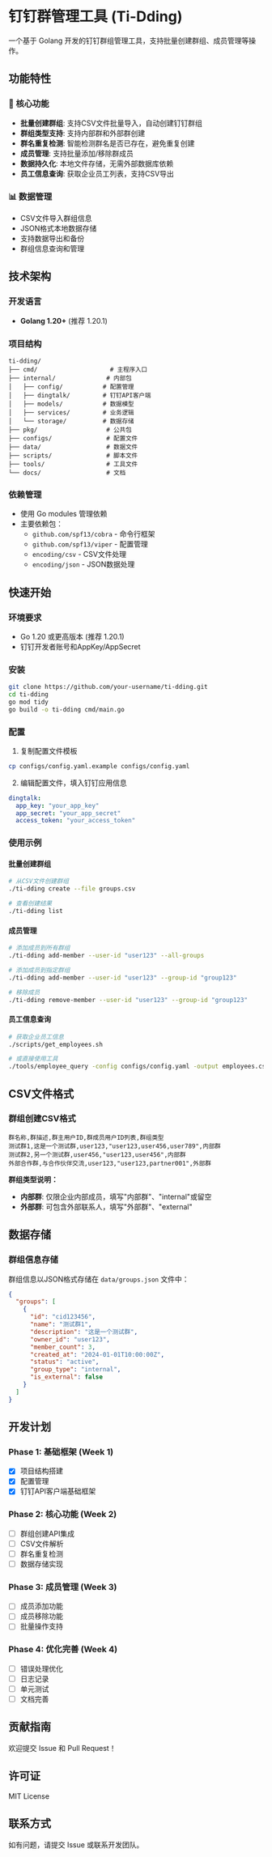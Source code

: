 # 钉钉群管理工具 (Ti-Dding)

一个基于 Golang 开发的钉钉群组管理工具，支持批量创建群组、成员管理等操作。

## 功能特性

### 🚀 核心功能
- **批量创建群组**: 支持CSV文件批量导入，自动创建钉钉群组
- **群组类型支持**: 支持内部群和外部群创建
- **群名重复检测**: 智能检测群名是否已存在，避免重复创建
- **成员管理**: 支持批量添加/移除群成员
- **数据持久化**: 本地文件存储，无需外部数据库依赖
- **员工信息查询**: 获取企业员工列表，支持CSV导出

### 📊 数据管理
- CSV文件导入群组信息
- JSON格式本地数据存储
- 支持数据导出和备份
- 群组信息查询和管理

## 技术架构

### 开发语言
- **Golang 1.20+** (推荐 1.20.1)

### 项目结构
```
ti-dding/
├── cmd/                    # 主程序入口
├── internal/              # 内部包
│   ├── config/           # 配置管理
│   ├── dingtalk/         # 钉钉API客户端
│   ├── models/           # 数据模型
│   ├── services/         # 业务逻辑
│   └── storage/          # 数据存储
├── pkg/                   # 公共包
├── configs/               # 配置文件
├── data/                  # 数据文件
├── scripts/               # 脚本文件
├── tools/                 # 工具文件
└── docs/                  # 文档
```

### 依赖管理
- 使用 Go modules 管理依赖
- 主要依赖包：
  - `github.com/spf13/cobra` - 命令行框架
  - `github.com/spf13/viper` - 配置管理
  - `encoding/csv` - CSV文件处理
  - `encoding/json` - JSON数据处理

## 快速开始

### 环境要求
- Go 1.20 或更高版本 (推荐 1.20.1)
- 钉钉开发者账号和AppKey/AppSecret

### 安装
```bash
git clone https://github.com/your-username/ti-dding.git
cd ti-dding
go mod tidy
go build -o ti-dding cmd/main.go
```

### 配置
1. 复制配置文件模板
```bash
cp configs/config.yaml.example configs/config.yaml
```

2. 编辑配置文件，填入钉钉应用信息
```yaml
dingtalk:
  app_key: "your_app_key"
  app_secret: "your_app_secret"
  access_token: "your_access_token"
```

### 使用示例

#### 批量创建群组
```bash
# 从CSV文件创建群组
./ti-dding create --file groups.csv

# 查看创建结果
./ti-dding list
```

#### 成员管理
```bash
# 添加成员到所有群组
./ti-dding add-member --user-id "user123" --all-groups

# 添加成员到指定群组
./ti-dding add-member --user-id "user123" --group-id "group123"

# 移除成员
./ti-dding remove-member --user-id "user123" --group-id "group123"
```

#### 员工信息查询
```bash
# 获取企业员工信息
./scripts/get_employees.sh

# 或直接使用工具
./tools/employee_query -config configs/config.yaml -output employees.csv
```

## CSV文件格式

### 群组创建CSV格式
```csv
群名称,群描述,群主用户ID,群成员用户ID列表,群组类型
测试群1,这是一个测试群,user123,"user123,user456,user789",内部群
测试群2,另一个测试群,user456,"user123,user456",内部群
外部合作群,与合作伙伴交流,user123,"user123,partner001",外部群
```

**群组类型说明：**
- **内部群**: 仅限企业内部成员，填写"内部群"、"internal"或留空
- **外部群**: 可包含外部联系人，填写"外部群"、"external"

## 数据存储

### 群组信息存储
群组信息以JSON格式存储在 `data/groups.json` 文件中：
```json
{
  "groups": [
    {
      "id": "cid123456",
      "name": "测试群1",
      "description": "这是一个测试群",
      "owner_id": "user123",
      "member_count": 3,
      "created_at": "2024-01-01T10:00:00Z",
      "status": "active",
      "group_type": "internal",
      "is_external": false
    }
  ]
}
```

## 开发计划

### Phase 1: 基础框架 (Week 1)
- [x] 项目结构搭建
- [x] 配置管理
- [x] 钉钉API客户端基础框架

### Phase 2: 核心功能 (Week 2)
- [ ] 群组创建API集成
- [ ] CSV文件解析
- [ ] 群名重复检测
- [ ] 数据存储实现

### Phase 3: 成员管理 (Week 3)
- [ ] 成员添加功能
- [ ] 成员移除功能
- [ ] 批量操作支持

### Phase 4: 优化完善 (Week 4)
- [ ] 错误处理优化
- [ ] 日志记录
- [ ] 单元测试
- [ ] 文档完善

## 贡献指南

欢迎提交 Issue 和 Pull Request！

## 许可证

MIT License

## 联系方式

如有问题，请提交 Issue 或联系开发团队。 